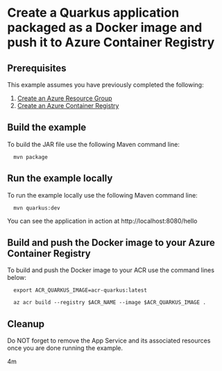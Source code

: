 
# Create a Quarkus application packaged as a Docker image and push it to Azure Container Registry

## Prerequisites

This example assumes you have previously completed the following:

1. [Create an Azure Resource Group](../../group/create/)
1. [Create an Azure Container Registry](../create/)

## Build the example

To build the JAR file use the following Maven command line:

```shell
  mvn package
```

## Run the example locally

To run the example locally use the following Maven command line:

```shell
  mvn quarkus:dev
```

You can see the application in action at http://localhost:8080/hello

## Build and push the Docker image to your Azure Container Registry

To build and push the Docker image to your ACR use the command lines below:

```shell
  export ACR_QUARKUS_IMAGE=acr-quarkus:latest

  az acr build --registry $ACR_NAME --image $ACR_QUARKUS_IMAGE .
```

## Cleanup

Do NOT forget to remove the App Service and its associated resources once you are
done running the example.

4m